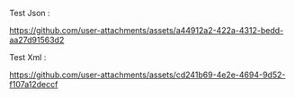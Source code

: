 Test Json :


https://github.com/user-attachments/assets/a44912a2-422a-4312-bedd-aa27d91563d2

Test Xml :



https://github.com/user-attachments/assets/cd241b69-4e2e-4694-9d52-f107a12deccf

